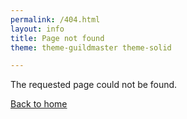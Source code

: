 ```yaml
---
permalink: /404.html
layout: info
title: Page not found
theme: theme-guildmaster theme-solid

--- 
```


The requested page could not be found.

[Back to home](/)